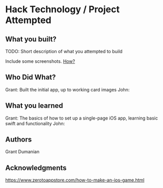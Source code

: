 # Hack Technology / Project Attempted


## What you built? 

TODO: Short description of what you attempted to build

Include some screenshots.
[How?](https://help.github.com/articles/about-readmes/#relative-links-and-image-paths-in-readme-files)

## Who Did What?

Grant: Built the initial app, up to working card images
John:

## What you learned

Grant: The basics of how to set up a single-page iOS app, learning basic swift and functionality
John:

## Authors

Grant Dumanian


## Acknowledgments

https://www.zerotoappstore.com/how-to-make-an-ios-game.html

